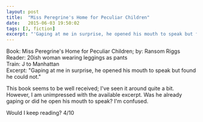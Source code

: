 ```yaml
---
layout: post
title:  "Miss Peregrine's Home for Peculiar Children"
date:   2015-06-03 19:50:02
tags: [J, fiction]
excerpt: "'Gaping at me in surprise, he opened his mouth to speak but found he could not.'"
---
```

Book: Miss Peregrine's Home for Peculiar Children; by: Ransom Riggs  
Reader: 20ish woman wearing leggings as pants  
Train: J to Manhattan  
Excerpt: "Gaping at me in surprise, he opened his mouth to speak but found he could not."

This book seems to be well received; I've seen it around quite a bit. However, I am unimpressed with the available excerpt. Was he already gaping or did he open his mouth to speak? I'm confused.

Would I keep reading? 4/10
